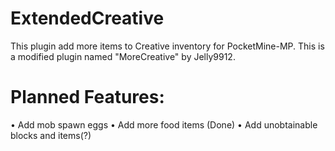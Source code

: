 # ExtendedCreative
This plugin add more items to Creative inventory for PocketMine-MP. This is a modified plugin named "MoreCreative" by Jelly9912.

# Planned Features:

• Add mob spawn eggs
• Add more food items (Done)
• Add unobtainable blocks and items(?)
